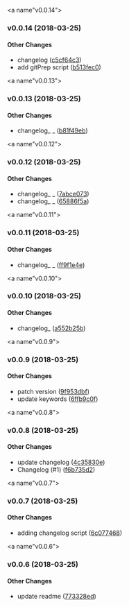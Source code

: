 <a name"v0.0.14"></a>
### v0.0.14 (2018-03-25)


#### Other Changes

* changelog ([c5cf64c3](https://github.com/jforaker/boilr-module/commit/c5cf64c3))
* add gitPrep script ([b513fec0](https://github.com/jforaker/boilr-module/commit/b513fec0))

<a name"v0.0.13"></a>
### v0.0.13 (2018-03-25)


#### Other Changes

* changelog_ _ ([b81f49eb](https://github.com/jforaker/boilr-module/commit/b81f49eb))

<a name"v0.0.12"></a>
### v0.0.12 (2018-03-25)


#### Other Changes

* changelog_ _ ([7abce073](https://github.com/jforaker/boilr-module/commit/7abce073))
* changelog_ _ ([65886f5a](https://github.com/jforaker/boilr-module/commit/65886f5a))

<a name"v0.0.11"></a>
### v0.0.11 (2018-03-25)


#### Other Changes

* changelog_ _ ([ff9f1e4e](https://github.com/jforaker/boilr-module/commit/ff9f1e4e))

<a name"v0.0.10"></a>
### v0.0.10 (2018-03-25)


#### Other Changes

* changelog_ ([a552b25b](https://github.com/jforaker/boilr-module/commit/a552b25b))

<a name"v0.0.9"></a>
### v0.0.9 (2018-03-25)


#### Other Changes

* patch version ([9f953dbf](https://github.com/jforaker/boilr-module/commit/9f953dbf))
* update keywords ([6ffb9c0f](https://github.com/jforaker/boilr-module/commit/6ffb9c0f))

<a name"v0.0.8"></a>
### v0.0.8 (2018-03-25)


#### Other Changes

* update changelog ([4c35830e](https://github.com/jforaker/boilr-module/commit/4c35830e))
* Changelog (#1) ([f6b735d2](https://github.com/jforaker/boilr-module/commit/f6b735d2))

<a name"v0.0.7"></a>
### v0.0.7 (2018-03-25)


#### Other Changes

* adding changelog script ([6c077468](https://github.com/jforaker/boilr-module/commit/6c077468))

<a name"v0.0.6"></a>
### v0.0.6 (2018-03-25)


#### Other Changes

* update readme ([773328ed](https://github.com/jforaker/boilr-module/commit/773328ed))

